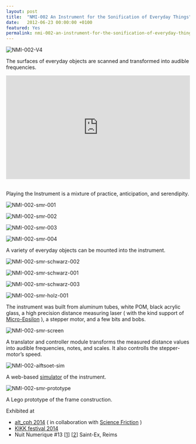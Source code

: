 ```yaml
---
layout: post
title:  "NMI-002 An Instrument for the Sonification of Everyday Things"
date:   2012-06-23 00:00:00 +0100
featured: Yes
permalink: nmi-002-an-instrument-for-the-sonification-of-everyday-things
---
```


![NMI-002-V4](/assets/2012-06-23-NMI-002-V4.jpg)

The surfaces of everyday objects are scanned and transformed into audible frequencies.

<div style="padding:56.25% 0 0 0;position:relative;"><iframe src="https://player.vimeo.com/video/49484255?h=2eef5eaed1&title=0&byline=0&portrait=0" style="position:absolute;top:0;left:0;width:100%;height:100%;" frameborder="0" allow="autoplay; fullscreen; picture-in-picture" allowfullscreen></iframe></div><script src="https://player.vimeo.com/api/player.js"></script>

<br/>Playing the Instrument is a mixture of practice, anticipation, and serendipity.

![NMI-002-smr-001](/assets/2012-06-23-NMI-002-smr-001.jpg)

![NMI-002-smr-002](/assets/2012-06-23-NMI-002-smr-002.jpg)

![NMI-002-smr-003](/assets/2012-06-23-NMI-002-smr-003.jpg)

![NMI-002-smr-004](/assets/2012-06-23-NMI-002-smr-004.jpg)

A variety of everyday objects can be mounted into the instrument.

![NMI-002-smr-schwarz-002](/assets/2012-06-23-NMI-002-smr-schwarz-002.jpg)

![NMI-002-smr-schwarz-001](/assets/2012-06-23-NMI-002-smr-schwarz-001.jpg)

![NMI-002-smr-schwarz-003](/assets/2012-06-23-NMI-002-smr-schwarz-003.jpg)

![NMI-002-smr-holz-001](/assets/2012-06-23-NMI-002-smr-holz-001.jpg)

The instrument was built from aluminum tubes, white POM, black acrylic glass, a high precision distance measuring laser ( with the kind support of <a title="Micro-Epsilon" href="https://www.micro-epsilon.de" target="_blank" rel="noopener noreferrer">Micro-Epsilon</a> ), a stepper motor, and a few bits and bobs.

![NMI-002-smr-screen](/assets/2012-06-23-NMI-002-smr-screen.jpg)

A translator and controller module transforms the measured distance values into audible frequencies, notes, and scales. It also controlls the stepper-motor’s speed.

![NMI-002-aiftsoet-sim](/assets/2012-06-23-NMI-002-aiftsoet-sim.jpg)

A web-based <a href="http://p5.dennisppaul.de/nmi-002">simulator</a> of the instrument.

![NMI-002-smr-prototype](/assets/2012-06-23-NMI-002-smr-prototype.jpg)

A Lego prototype of the frame construction.

Exhibited at

* <a title="altcph.dk" href="https://altcph.dk">alt_cph 2014</a> ( in collaboration with <a title="www.sciencefriction.dk" href="https://www.sciencefriction.dk">Science Friction</a> )
* <a href="https://www.kikk.be/2014/dennis-p-paul.htm?lng=en">KIKK festival 2014</a>
* Nuit Numerique #13 [<a href="https://www.saintex-reims.com/2016/03/an-instrument-for-the-sonification-of-everyday-things/">1</a>] [<a href="https://www.saintex-reims.com/2016/03/nuitnumerique-13/">2</a>] Saint-Ex, Reims